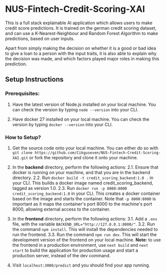 # NUS-Fintech-Credit-Scoring-XAI

This is a full stack explainable AI application which allows users to make credit score predictions. It is trained on the german credit scoring dataset, and can use a K-Nearest-Neighbour and Random Forest Algorithm to make predictions, based on user inputs.

Apart from simply making the decision on whether it is a good or bad idea to give a loan to a person with the input traits, it is also able to explain why the decision was made, and which factors played major roles in making this prediction.

## Setup Instructions

### Prerequisites:
1. Have the latest version of Node.js installed on your local machine. You can check the version by typing `node --version` into your CLI.

2. Have docker 27 installed on your local machine. You can check the version by typing `docker --version` into your CLI.

### How to Setup?

1. Get the source code onto your local machine. You can either do so with `git clone https://github.com/Cikguseven/NUS-Fintech-Credit-Scoring-XAI.git` or fork the repository and clone it onto your machine.

2. In the **backend** directory, perform the following actions:
  2.1. Ensure that docker is running on your machine, and that you are in the backend directory.
  2.2. Run `docker build -t credit_scoring_backend:1.0 .` in your CLI. This builds a docker image named credit_scoring_backend, tagged as version 1.0.
  2.3. Run `docker run -p 8000:8000 credit_scoring_backend:1.0` in your CLI. This creates a docker container based on the image and starts the container. Note that `-p 8000:8000` is important as it maps the container's port 8000 to the machine's port 8000, allowing external access to the container.


3. In the **frontend** directory, perform the following actions:
  3.1. Add a `.env` file, with the variable `BACKEND_URL="http://127.0.0.1:8000/"`.
  3.2. Run the command `npm install`. This will install the dependencies needed to run the frontend.
  3.3. Run the command `npm run dev`. This will start the development version of the frontend on your local machine.
  **Note:** to use the frontend in a production environment, use `next build` and `next start` to build the application for production usage and start a production server, instead of the dev command.

4. Visit `localhost:3000/predict` and you should find your app running.